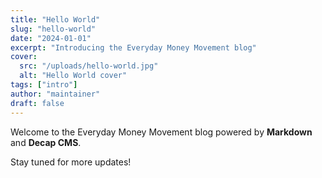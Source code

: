 ```yaml
---
title: "Hello World"
slug: "hello-world"
date: "2024-01-01"
excerpt: "Introducing the Everyday Money Movement blog"
cover:
  src: "/uploads/hello-world.jpg"
  alt: "Hello World cover"
tags: ["intro"]
author: "maintainer"
draft: false
---
```


Welcome to the Everyday Money Movement blog powered by **Markdown** and **Decap CMS**.

Stay tuned for more updates!
